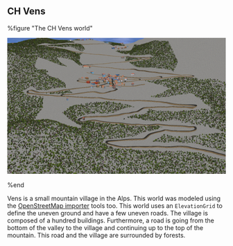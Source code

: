 ## CH Vens

%figure "The CH Vens world"

![vens.png](images/vens.png)

%end

Vens is a small mountain village in the Alps. This world was modeled using the
[OpenStreetMap importer](openstreetmap-importer.md) tools too. This world uses
an `ElevationGrid` to define the uneven ground and have a few uneven roads. The
village is composed of a hundred buildings. Furthermore, a road is going from
the bottom of the valley to the village and continuing up to the top of the
mountain. This road and the village are surrounded by forests.
